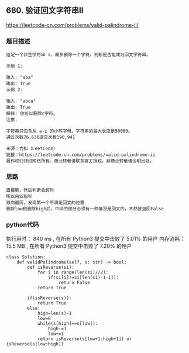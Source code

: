 ## 680. 验证回文字符串Ⅱ

https://leetcode-cn.com/problems/valid-palindrome-ii/



### 题目描述

```
给定一个非空字符串 s，最多删除一个字符。判断是否能成为回文字符串。

示例 1:

输入: "aba"
输出: True
示例 2:

输入: "abca"
输出: True
解释: 你可以删除c字符。
注意:

字符串只包含从 a-z 的小写字母。字符串的最大长度是50000。
通过次数76,636提交次数190,941

来源：力扣（LeetCode）
链接：https://leetcode-cn.com/problems/valid-palindrome-ii
著作权归领扣网络所有。商业转载请联系官方授权，非商业转载请注明出处。

```



### 思路

```
直接删，然后判断会超时
所以用双指针
双向遍历，发现第一个不满足回文的位置
删除low和删除high后，中间的部分必须有一种情况是回文的，不然就返回False
```



### python代码
执行用时：
840 ms
, 在所有 Python3 提交中击败了
5.01%
的用户
内存消耗：
15.5 MB
, 在所有 Python3 提交中击败了
7.20%
的用户
```
class Solution:
    def validPalindrome(self, s: str) -> bool:
        def isReverse(si):
            for i in range(len(si)//2):
                if(si[i]!=si[len(si)-1-i]):
                    return False
            return True
        
        if(isReverse(s)):
            return True
        else:
            high=len(s)-1
            low=0
            while(s[high]==s[low]):
                high-=1
                low+=1
            return isReverse(s[low+1:high+1]) or isReverse(s[low:high])
```

